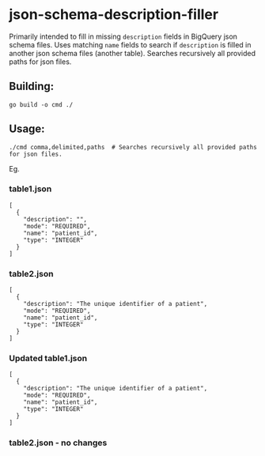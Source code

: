 # json-schema-description-filler

Primarily intended to fill in missing `description` fields in BigQuery json schema files. Uses matching `name` fields to search if `description` is filled in another json schema files (another table).
Searches recursively all provided paths for json files.
## Building:
```
go build -o cmd ./
```
## Usage:
```
./cmd comma,delimited,paths  # Searches recursively all provided paths for json files.
```
Eg.
### table1.json
```
[
  {
    "description": "",
    "mode": "REQUIRED",
    "name": "patient_id",
    "type": "INTEGER"
  }
]
```
### table2.json
```
[
  {
    "description": "The unique identifier of a patient",
    "mode": "REQUIRED",
    "name": "patient_id",
    "type": "INTEGER"
  }
]
```

### Updated table1.json
```
[
  {
    "description": "The unique identifier of a patient",
    "mode": "REQUIRED",
    "name": "patient_id",
    "type": "INTEGER"
  }
]
```
### table2.json - no changes

